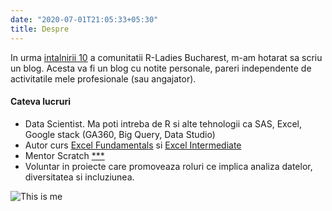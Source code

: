 ```yaml
---
date: "2020-07-01T21:05:33+05:30"
title: Despre
---
```


In urma [intalnirii 10](https://www.meetup.com/rladies-bucharest/events/271020664/) a comunitatii R-Ladies Bucharest, m-am hotarat sa scriu un blog. Acesta va fi un blog cu notite personale, pareri independente de activitatile mele profesionale (sau angajator).

#### Cateva lucruri

* Data Scientist. Ma poti intreba de R si alte tehnologii ca SAS, Excel, Google stack (GA360, Big Query, Data Studio)
* Autor curs [Excel Fundamentals](https://www.telacad.ro/cursuri/nou-curs-excel-fundamentals/) si [Excel Intermediate](https://www.telacad.ro/cursuri/curs-excel-intermediate/)
* Mentor Scratch [***](https://scratch.mit.edu/users/ineszz/)
* Voluntar in proiecte care promoveaza roluri ce implica analiza datelor, diversitatea si incluziunea.

![This is me][1]

[1]: /img/about.jpg
